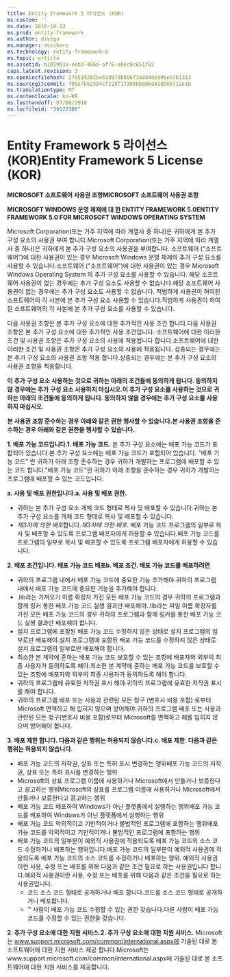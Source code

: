 ```yaml
---
title: Entity Framework 5 라이선스 (KOR)
ms.custom: ''
ms.date: 2016-10-23
ms.prod: entity-framework
ms.author: divega
ms.manager: avickers
ms.technology: entity-framework-6
ms.topic: article
ms.assetid: b105993a-ebb3-466e-af76-a0ec0c651f82
caps.latest.revision: 3
ms.openlocfilehash: 370519202be61097db806f3a884de99beb7b1313
ms.sourcegitcommit: f05e7b62584cf228f17390bb086a61d505712e1b
ms.translationtype: MT
ms.contentlocale: ko-KR
ms.lasthandoff: 07/08/2018
ms.locfileid: "39122386"
---
```

# <a name="entity-framework-5-license-kor"></a><span data-ttu-id="fae13-102">Entity Framework 5 라이선스 (KOR)</span><span class="sxs-lookup"><span data-stu-id="fae13-102">Entity Framework 5 License (KOR)</span></span>
<span data-ttu-id="fae13-103">**MICROSOFT 소프트웨어 사용권 조항**</span><span class="sxs-lookup"><span data-stu-id="fae13-103">**MICROSOFT 소프트웨어 사용권 조항**</span></span>

<span data-ttu-id="fae13-104">**MICROSOFT WINDOWS 운영 체제에 대 한 ENTITY FRAMEWORK 5.0**</span><span class="sxs-lookup"><span data-stu-id="fae13-104">**ENTITY FRAMEWORK 5.0 FOR MICROSOFT WINDOWS OPERATING SYSTEM**</span></span>

<span data-ttu-id="fae13-105">Microsoft Corporation(또는 거주 지역에 따라 계열사 중 하나)은 귀하에게 본 추가 구성 요소의 사용권 부여 합니다.</span><span class="sxs-lookup"><span data-stu-id="fae13-105">Microsoft Corporation(또는 거주 지역에 따라 계열사 중 하나)은 귀하에게 본 추가 구성 요소의 사용권을 부여합니다.</span></span> <span data-ttu-id="fae13-106">소프트웨어 ("소프트웨어")에 대한 사용권이 있는 경우 Microsoft Windows 운영 체제의 추가 구성 요소를 사용할 수 있습니다.</span><span class="sxs-lookup"><span data-stu-id="fae13-106">소프트웨어 ("소프트웨어")에 대한 사용권이 있는 경우 Microsoft Windows Operating System 의 추가 구성 요소를 사용할 수 있습니다.</span></span> <span data-ttu-id="fae13-107">해당 소프트웨어 사용권이 없는 경우에는 추가 구성 요소도 사용할 수 없습니다.</span><span class="sxs-lookup"><span data-stu-id="fae13-107">해당 소프트웨어 사용권이 없는 경우에는 추가 구성 요소도 사용할 수 없습니다.</span></span> <span data-ttu-id="fae13-108">적법하게 사용권이 허여된 소프트웨어의 각 사본에 본 추가 구성 요소 사용할 수 있습니다.</span><span class="sxs-lookup"><span data-stu-id="fae13-108">적법하게 사용권이 허여된 소프트웨어의 각 사본에 본 추가 구성 요소를 사용할 수 있습니다.</span></span>

<span data-ttu-id="fae13-109">다음 사용권 조항은 본 추가 구성 요소에 대한 추가적인 사용 조건 합니다.</span><span class="sxs-lookup"><span data-stu-id="fae13-109">다음 사용권 조항은 본 추가 구성 요소에 대한 추가적인 사용 조건입니다.</span></span> <span data-ttu-id="fae13-110">소프트웨어에 대한 이러한 조건 및 사용권 조항은 추가 구성 요소의 사용에 적용됩니다 합니다.</span><span class="sxs-lookup"><span data-stu-id="fae13-110">소프트웨어에 대한 이러한 조건 및 사용권 조항은 추가 구성 요소의 사용에 적용됩니다.</span></span> <span data-ttu-id="fae13-111">상충되는 경우에는 본 추가 구성 요소의 사용권 조항 적용 합니다.</span><span class="sxs-lookup"><span data-stu-id="fae13-111">상충되는 경우에는 본 추가 구성 요소의 사용권 조항을 적용합니다.</span></span>

<span data-ttu-id="fae13-112">**이 추가 구성 요소 사용하는 것으로 귀하는 아래의 조건들에 동의하게 됩니다. 동의하지 않 경우에는 추가 구성 요소 사용하지 마십시오.**</span><span class="sxs-lookup"><span data-stu-id="fae13-112">**이 추가 구성 요소를 사용하는 것으로 귀하는 아래의 조건들에 동의하게 됩니다. 동의하지 않을 경우에는 추가 구성 요소를 사용하지 마십시오.**</span></span>

<span data-ttu-id="fae13-113">**본 사용권 조항 준수하는 경우 아래와 같은 권한 행사할 수 있습니다.**</span><span class="sxs-lookup"><span data-stu-id="fae13-113">**본 사용권 조항을 준수하는 경우 아래와 같은 권한을 행사할 수 있습니다.**</span></span>

<span data-ttu-id="fae13-114">**1. 배포 가능 코드입니다.**</span><span class="sxs-lookup"><span data-stu-id="fae13-114">**1. 배포 가능 코드.**</span></span> <span data-ttu-id="fae13-115">본 추가 구성 요소에는 배포 가능 코드가 포함되어 있습니다.</span><span class="sxs-lookup"><span data-stu-id="fae13-115">본 추가 구성 요소에는 배포 가능 코드가 포함되어 있습니다.</span></span> <span data-ttu-id="fae13-116">"배포 가능 코드" 란 귀하가 아래 조항 준수하는 경우 귀하가 개발하는 프로그램에 배포할 수 있는 코드 합니다.</span><span class="sxs-lookup"><span data-stu-id="fae13-116">"배포 가능 코드"란 귀하가 아래 조항을 준수하는 경우 귀하가 개발하는 프로그램에 배포할 수 있는 코드입니다.</span></span>

<span data-ttu-id="fae13-117">**a. 사용 및 배포 권한입니다.**</span><span class="sxs-lookup"><span data-stu-id="fae13-117">**a. 사용 및 배포 권한.**</span></span>

-   <span data-ttu-id="fae13-118">귀하는 본 추가 구성 요소 개체 코드 형태로 복사 및 배포할 수 있습니다.</span><span class="sxs-lookup"><span data-stu-id="fae13-118">귀하는 본 추가 구성 요소를 개체 코드 형태로 복사 및 배포할 수 있습니다.</span></span>
-   <span data-ttu-id="fae13-119">*제3자에 의한 배포*합니다.</span><span class="sxs-lookup"><span data-stu-id="fae13-119">*제3자에 의한 배포*.</span></span> <span data-ttu-id="fae13-120">배포 가능 코드 프로그램의 일부로 복사 및 배포할 수 있도록 프로그램 배포자에게 허용할 수 있습니다.</span><span class="sxs-lookup"><span data-stu-id="fae13-120">배포 가능 코드를 프로그램의 일부로 복사 및 배포할 수 있도록 프로그램 배포자에게 허용할 수 있습니다.</span></span>

<span data-ttu-id="fae13-121">**2. 배포 조건입니다. 배포 가능 코드 배포**</span><span class="sxs-lookup"><span data-stu-id="fae13-121">**b. 배포 조건. 배포 가능 코드를 배포하려면**</span></span>

-   <span data-ttu-id="fae13-122">귀하의 프로그램 내에서 배포 가능 코드에 중요한 기능 추가해야.</span><span class="sxs-lookup"><span data-stu-id="fae13-122">귀하의 프로그램 내에서 배포 가능 코드에 중요한 기능을 추가해야 합니다.</span></span>
-   <span data-ttu-id="fae13-123">.lib라는 가져오기 이름 확장자 가진 모든 배포 가능 코드의 경우 귀하의 프로그램과 함께 링커 통한 배포 가능 코드 실행 결과만 배포해야.</span><span class="sxs-lookup"><span data-stu-id="fae13-123">.lib라는 파일 이름 확장자를 가진 모든 배포 가능 코드의 경우 귀하의 프로그램과 함께 링커를 통한 배포 가능 코드 실행 결과만 배포해야 합니다.</span></span>
-   <span data-ttu-id="fae13-124">설치 프로그램에 포함된 배포 가능 코드 수정하지 않은 상태로 설치 프로그램의 일부로만 배포해야.</span><span class="sxs-lookup"><span data-stu-id="fae13-124">설치 프로그램에 포함된 배포 가능 코드를 수정하지 않은 상태로 설치 프로그램의 일부로만 배포해야 합니다.</span></span>
-   <span data-ttu-id="fae13-125">최소한 본 계약에 준하는 배포 가능 코드 보호할 수 있는 조항에 배포자와 외부의 최종 사용자가 동의하도록 해야.</span><span class="sxs-lookup"><span data-stu-id="fae13-125">최소한 본 계약에 준하는 배포 가능 코드를 보호할 수 있는 조항에 배포자와 외부의 최종 사용자가 동의하도록 해야 합니다.</span></span>
-   <span data-ttu-id="fae13-126">귀하의 프로그램에 유효한 저작권 표시 해야.</span><span class="sxs-lookup"><span data-stu-id="fae13-126">귀하의 프로그램에 유효한 저작권 표시를 해야 합니다.</span></span>
-   <span data-ttu-id="fae13-127">귀하의 프로그램 배포 또는 사용과 관련된 모든 청구 (변호사 비용 포함) 로부터 Microsoft 면책하고 해 입히지 않으며 방어해야.</span><span class="sxs-lookup"><span data-stu-id="fae13-127">귀하의 프로그램 배포 또는 사용과 관련된 모든 청구(변호사 비용 포함)로부터 Microsoft를 면책하고 해를 입히지 않으며 방어해야 합니다.</span></span>

<span data-ttu-id="fae13-128">**3. 배포 제한 합니다. 다음과 같은 행위는 허용되지 않습니다.**</span><span class="sxs-lookup"><span data-stu-id="fae13-128">**c. 배포 제한. 다음과 같은 행위는 허용되지 않습니다.**</span></span>

-   <span data-ttu-id="fae13-129">배포 가능 코드의 저작권, 상표 또는 특허 표시 변경하는 행위</span><span class="sxs-lookup"><span data-stu-id="fae13-129">배포 가능 코드의 저작권, 상표 또는 특허 표시를 변경하는 행위</span></span>
-   <span data-ttu-id="fae13-130">Microsoft의 상표 프로그램 이름에 사용하거나 Microsoft에서 만들거나 보증한다고 광고하는 행위</span><span class="sxs-lookup"><span data-stu-id="fae13-130">Microsoft의 상표를 프로그램 이름에 사용하거나 Microsoft에서 만들거나 보증한다고 광고하는 행위</span></span>
-   <span data-ttu-id="fae13-131">배포 가능 코드 배포하여 Windows가 아닌 플랫폼에서 실행하는 행위</span><span class="sxs-lookup"><span data-stu-id="fae13-131">배포 가능 코드를 배포하여 Windows가 아닌 플랫폼에서 실행하는 행위</span></span>
-   <span data-ttu-id="fae13-132">배포 가능 코드 악의적이고 기만적이거나 불법적인 프로그램에 포함하는 행위</span><span class="sxs-lookup"><span data-stu-id="fae13-132">배포 가능 코드를 악의적이고 기만적이거나 불법적인 프로그램에 포함하는 행위</span></span>
-   <span data-ttu-id="fae13-133">배포 가능 코드의 일부분이 예외적 사용권에 적용되도록 배포 가능 코드의 소스 코드 수정하거나 배포하는 행위입니다.</span><span class="sxs-lookup"><span data-stu-id="fae13-133">배포 가능 코드의 일부분이 예외적 사용권에 적용되도록 배포 가능 코드의 소스 코드를 수정하거나 배포하는 행위.</span></span> <span data-ttu-id="fae13-134">예외적 사용권이란 사용, 수정 또는 배포를 위해 다음과 같은 조건 필요로 하는 사용권입니다 합니다.</span><span class="sxs-lookup"><span data-stu-id="fae13-134">예외적 사용권이란 사용, 수정 또는 배포를 위해 다음과 같은 조건을 필요로 하는 사용권입니다.</span></span>
    -   <span data-ttu-id="fae13-135">코드 소스 코드 형태로 공개하거나 배포 합니다.</span><span class="sxs-lookup"><span data-stu-id="fae13-135">코드를 소스 코드 형태로 공개하거나 배포합니다.</span></span>
    -   <span data-ttu-id="fae13-136">™ 사람이 배포 가능 코드 수정할 수 있는 권한 갖습니다.</span><span class="sxs-lookup"><span data-stu-id="fae13-136">다른 사람이 배포 가능 코드를 수정할 수 있는 권한을 갖습니다.</span></span>

<span data-ttu-id="fae13-137">**2. 추가 구성 요소에 대한 지원 서비스.**</span><span class="sxs-lookup"><span data-stu-id="fae13-137">**2. 추가 구성 요소에 대한 지원 서비스.**</span></span> <span data-ttu-id="fae13-138">Microsoft는 www.support.microsoft.com/common/international.aspx에 기술된 대로 본 소프트웨어에 대한 지원 서비스 제공 합니다.</span><span class="sxs-lookup"><span data-stu-id="fae13-138">Microsoft는www.support.microsoft.com/common/international.aspx에 기술된 대로 본 소프트웨어에 대한 지원 서비스를 제공합니다.</span></span>
